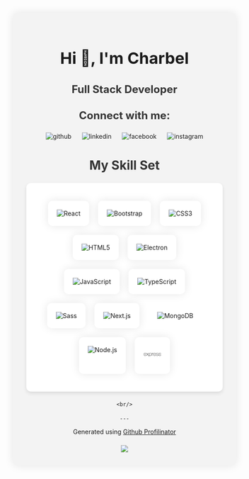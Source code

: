 <div align="center" style="background-color: #f3f3f3; padding: 30px; border-radius: 10px; box-shadow: 0px 0px 20px 0px rgba(0,0,0,0.1);">
    <h1 style="font-size: 36px;">Hi 👋, I'm Charbel</h1>
    <h3 style="font-size: 24px; color: #333;">Full Stack Developer</h3>

  <h3 style="font-size: 24px; color: #333; margin-top: 30px;">Connect with me:</h3>
    <p style="margin-top: 15px;">
        <a href="https://github.com/charbel222" target="_blank" style="text-decoration: none; margin: 0 10px;">
            <img src="https://img.shields.io/badge/github-%2324292e.svg?&style=for-the-badge&logo=github&logoColor=white" alt="github"/>
        </a>
        <a href="https://www.linkedin.com/in/charbel-el-herrera-859b24265/" target="_blank" style="text-decoration: none; margin: 0 10px;">
            <img src="https://img.shields.io/badge/linkedin-%231E77B5.svg?&style=for-the-badge&logo=linkedin&logoColor=white" alt="linkedin"/>
        </a>
        <a href="https://www.facebook.com/charbel.elherrera/" target="_blank" style="text-decoration: none; margin: 0 10px;">
            <img src="https://img.shields.io/badge/facebook-%232E87FB.svg?&style=for-the-badge&logo=facebook&logoColor=white" alt="facebook"/>
        </a>
        <a href="https://www.instagram.com/charbelelherrera/" target="_blank" style="text-decoration: none; margin: 0 10px;">
            <img src="https://img.shields.io/badge/instagram-%23000000.svg?&style=for-the-badge&logo=instagram&logoColor=white" alt="instagram"/>
        </a>
    </p>

   <h2 style="font-size: 28px; color: #333; margin-top: 40px;">My Skill Set</h2>

  <div align="center" style="background-color: #ffffff; padding: 40px; border-radius: 10px; box-shadow: 0 4px 8px rgba(0, 0, 0, 0.1); margin: 20px 0; display: flex; flex-wrap: wrap; justify-content: center; gap: 20px;">
        <!-- Skill icons with animation on hover -->
        <div style="padding: 20px; border-radius: 10px; box-shadow: 0px 0px 20px 0px rgba(0, 0, 0, 0.1); transition: 0.3s ease; background-color: #ffffff;">
            <img src="https://profilinator.rishav.dev/skills-assets/react-original-wordmark.svg" alt="React" height="50"/>
        </div>
        <div style="padding: 20px; border-radius: 10px; box-shadow: 0px 0px 20px 0px rgba(0, 0, 0, 0.1); transition: 0.3s ease; background-color: #ffffff;">
            <img src="https://profilinator.rishav.dev/skills-assets/bootstrap-plain.svg" alt="Bootstrap" height="50"/>
        </div>
        <div style="padding: 20px; border-radius: 10px; box-shadow: 0px 0px 20px 0px rgba(0, 0, 0, 0.1); transition: 0.3s ease; background-color: #ffffff;">
            <img src="https://profilinator.rishav.dev/skills-assets/css3-original-wordmark.svg" alt="CSS3" height="50"/>
        </div>
        <div style="padding: 20px; border-radius: 10px; box-shadow: 0px 0px 20px 0px rgba(0, 0, 0, 0.1); transition: 0.3s ease; background-color: #ffffff;">
            <img src="https://profilinator.rishav.dev/skills-assets/html5-original-wordmark.svg" alt="HTML5" height="50"/>
        </div>
        <div style="padding: 20px; border-radius: 10px; box-shadow: 0px 0px 20px 0px rgba(0, 0, 0, 0.1); transition: 0.3s ease; background-color: #ffffff;">
            <img src="https://profilinator.rishav.dev/skills-assets/electron-original.svg" alt="Electron" height="50"/>
        </div>
        <div style="padding: 20px; border-radius: 10px; box-shadow: 0px 0px 20px 0px rgba(0, 0, 0, 0.1); transition: 0.3s ease; background-color: #ffffff;">
            <img src="https://profilinator.rishav.dev/skills-assets/javascript-original.svg" alt="JavaScript" height="50"/>
        </div>
        <div style="padding: 20px; border-radius: 10px; box-shadow: 0px 0px 20px 0px rgba(0, 0, 0, 0.1); transition: 0.3s ease; background-color: #ffffff;">
            <img src="https://profilinator.rishav.dev/skills-assets/typescript-original.svg" alt="TypeScript" height="50"/>
        </div>
        <div style="padding: 20px; border-radius: 10px; box-shadow: 0px 0px 20px 0px rgba(0, 0, 0, 0.1); transition: 0.3s ease; background-color: #ffffff;">
            <img src="https://profilinator.rishav.dev/skills-assets/sass-original.svg" alt="Sass" height="50"/>
        </div>
        <div style="padding: 20px; border-radius: 10px; box-shadow: 0px 0px 20px 0px rgba(0, 0, 0, 0.1); transition: 0.3s ease; background-color: #ffffff;">
            <img src="https://cdn.worldvectorlogo.com/logos/nextjs-2.svg" alt="Next.js" height="50"/>
        </div>
        <div style="padding: 20px; border-radius: 10px; box-shadow: 0px 0px 20
        <div style="padding: 20px; border-radius: 10px; box-shadow: 0px 0px 20px 0px rgba(0, 0, 0, 0.1); transition: 0.3s ease; background-color: #ffffff;">
            <img src="https://profilinator.rishav.dev/skills-assets/mongodb-original-wordmark.svg" alt="MongoDB" height="50"/>
        </div>
        <div style="padding: 20px; border-radius: 10px; box-shadow: 0px 0px 20px 0px rgba(0, 0, 0, 0.1); transition: 0.3s ease; background-color: #ffffff;">
            <img src="https://profilinator.rishav.dev/skills-assets/nodejs-original-wordmark.svg" alt="Node.js" height="50"/>
        </div>
        <div style="padding: 20px; border-radius: 10px; box-shadow: 0px 0px 20px 0px rgba(0, 0, 0, 0.1); transition: 0.3s ease; background-color: #ffffff;">
            <img src="https://raw.githubusercontent.com/devicons/devicon/master/icons/express/express-original-wordmark.svg" alt="Express.js" width="40" height="40"/>
        </div>
    </div>

    <br/>

    ---

   <div align="center">
        Generated using <a href="https://profilinator.rishav.dev/" target="_blank">Github Profilinator</a>
    </div>

  <div align="center" style="margin-top: 20px;">
        <a href="https://www.buymeacoffee.com/rishavanand" target="_blank" style="display: inline-block;">
            <img src="https://img.shields.io/badge/Donate-Buy%20Me%20A%20Coffee-orange.svg?style=for-the-badge&logo=buymeacoffee" align="center"/>
        </a>
    </div>
</div>
